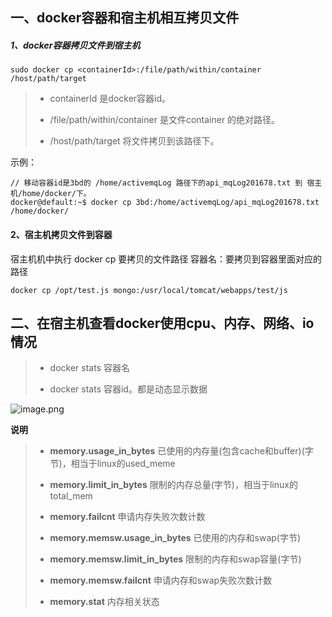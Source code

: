 ## 一、docker容器和宿主机相互拷贝文件
##### 1、docker容器拷贝文件到宿主机
```
sudo docker cp <containerId>:/file/path/within/container /host/path/target
```
>- containerId 是docker容器id。
>
>- /file/path/within/container 是文件container 的绝对路径。
>
>- /host/path/target 将文件拷贝到该路径下。

示例：

```
// 移动容器id是3bd的 /home/activemqLog 路径下的api_mqLog201678.txt 到 宿主机/home/docker/下。
docker@default:~$ docker cp 3bd:/home/activemqLog/api_mqLog201678.txt /home/docker/ 
```

#### 2、宿主机拷贝文件到容器
宿主机机中执行 docker cp 要拷贝的文件路径 容器名：要拷贝到容器里面对应的路径

```
docker cp /opt/test.js mongo:/usr/local/tomcat/webapps/test/js
```

## 二、在宿主机查看docker使用cpu、内存、网络、io情况
>-  docker stats 容器名
>
>-  docker stats 容器id。都是动态显示数据

![image.png](http://upload-images.jianshu.io/upload_images/4046640-998587b3da68b2a6.png?imageMogr2/auto-orient/strip%7CimageView2/2/w/1240)

**说明**
>- **memory.usage_in_bytes**	已使用的内存量(包含cache和buffer)(字节)，相当于linux的used_meme
>
>- **memory.limit_in_bytes**	限制的内存总量(字节)，相当于linux的total_mem
>
>- **memory.failcnt**	申请内存失败次数计数
>
>- **memory.memsw.usage_in_bytes**	已使用的内存和swap(字节)
>
>- **memory.memsw.limit_in_bytes**	限制的内存和swap容量(字节)
>
>- **memory.memsw.failcnt**	申请内存和swap失败次数计数
>
>- **memory.stat**	内存相关状态